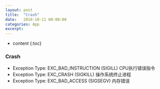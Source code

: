 ```yaml
---
layout: post
title:  "Crash"
date:   2018-10-11 00:00:00
categories: App
excerpt: 
---
```


* content
{:toc}


### Crash

- Exception Type: EXC_BAD_INSTRUCTION (SIGILL) CPU执行错误指令
- Exception Type: EXC_CRASH (SIGKILL) 操作系统终止进程
- Exception Type: EXC_BAD_ACCESS (SIGSEGV) 内存错误

